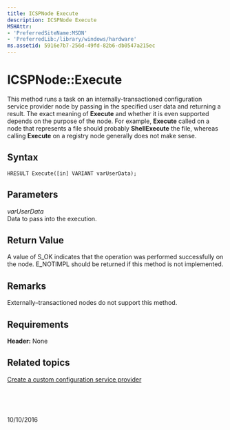 ```yaml
---
title: ICSPNode Execute
description: ICSPNode Execute
MSHAttr:
- 'PreferredSiteName:MSDN'
- 'PreferredLib:/library/windows/hardware'
ms.assetid: 5916e7b7-256d-49fd-82b6-db0547a215ec
---
```


# ICSPNode::Execute


This method runs a task on an internally-transactioned configuration service provider node by passing in the specified user data and returning a result. The exact meaning of **Execute** and whether it is even supported depends on the purpose of the node. For example, **Execute** called on a node that represents a file should probably **ShellExecute** the file, whereas calling **Execute** on a registry node generally does not make sense.

## Syntax


``` syntax
HRESULT Execute([in] VARIANT varUserData);
```

## Parameters


<a href="" id="varuserdata"></a>*varUserData*  
Data to pass into the execution.

## Return Value


A value of S\_OK indicates that the operation was performed successfully on the node. E\_NOTIMPL should be returned if this method is not implemented.

## Remarks


Externally–transactioned nodes do not support this method.

## Requirements


**Header:** None

## Related topics


[Create a custom configuration service provider](create-a-custom-configuration-service-provider.md)

 

 

10/10/2016




